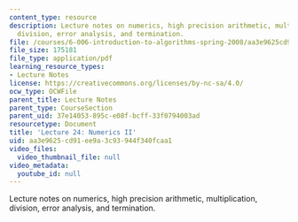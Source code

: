 ```yaml
---
content_type: resource
description: Lecture notes on numerics, high precision arithmetic, multiplication,
  division, error analysis, and termination.
file: /courses/6-006-introduction-to-algorithms-spring-2008/aa3e9625cd91ee9a3c93944f340fcaa1_lec24.pdf
file_size: 175181
file_type: application/pdf
learning_resource_types:
- Lecture Notes
license: https://creativecommons.org/licenses/by-nc-sa/4.0/
ocw_type: OCWFile
parent_title: Lecture Notes
parent_type: CourseSection
parent_uid: 37e14053-895c-e08f-bcff-33f0794003ad
resourcetype: Document
title: 'Lecture 24: Numerics II'
uid: aa3e9625-cd91-ee9a-3c93-944f340fcaa1
video_files:
  video_thumbnail_file: null
video_metadata:
  youtube_id: null
---
```

Lecture notes on numerics, high precision arithmetic, multiplication, division, error analysis, and termination.